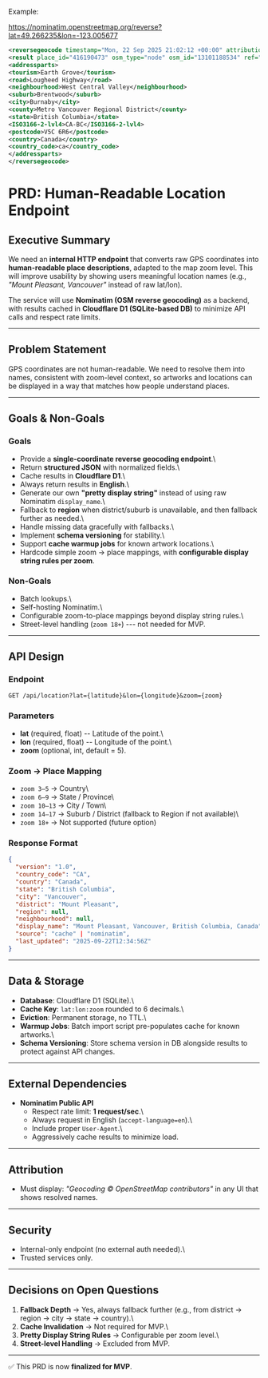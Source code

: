 Example:

https://nominatim.openstreetmap.org/reverse?lat=49.266235&lon=-123.005677

```xml
<reversegeocode timestamp="Mon, 22 Sep 2025 21:02:12 +00:00" attribution="Data © OpenStreetMap contributors, ODbL 1.0. http://osm.org/copyright" querystring="lat=49.266235&lon=-123.005677&format=xml">
<result place_id="416190473" osm_type="node" osm_id="13101188534" ref="Earth Grove" lat="49.2662345" lon="-123.0056766" boundingbox="49.2661845,49.2662845,-123.0057266,-123.0056266" place_rank="30" address_rank="30">Earth Grove, Lougheed Highway, West Central Valley, Brentwood, Burnaby, Metro Vancouver Regional District, British Columbia, V5C 6R6, Canada</result>
<addressparts>
<tourism>Earth Grove</tourism>
<road>Lougheed Highway</road>
<neighbourhood>West Central Valley</neighbourhood>
<suburb>Brentwood</suburb>
<city>Burnaby</city>
<county>Metro Vancouver Regional District</county>
<state>British Columbia</state>
<ISO3166-2-lvl4>CA-BC</ISO3166-2-lvl4>
<postcode>V5C 6R6</postcode>
<country>Canada</country>
<country_code>ca</country_code>
</addressparts>
</reversegeocode>
```

# PRD: Human-Readable Location Endpoint

## Executive Summary

We need an **internal HTTP endpoint** that converts raw GPS coordinates into **human-readable place descriptions**, adapted to the map zoom level. This will improve usability by showing users meaningful location names (e.g., _"Mount Pleasant, Vancouver"_ instead of raw lat/lon).

The service will use **Nominatim (OSM reverse geocoding)** as a backend, with results cached in **Cloudflare D1 (SQLite-based DB)** to minimize API calls and respect rate limits.

---

## Problem Statement

GPS coordinates are not human-readable. We need to resolve them into names, consistent with zoom-level context, so artworks and locations can be displayed in a way that matches how people understand places.

---

## Goals & Non-Goals

### Goals

- Provide a **single-coordinate reverse geocoding endpoint**.\
- Return **structured JSON** with normalized fields.\
- Cache results in **Cloudflare D1**.\
- Always return results in **English**.\
- Generate our own **"pretty display string"** instead of using raw Nominatim `display_name`.\
- Fallback to **region** when district/suburb is unavailable, and then fallback further as needed.\
- Handle missing data gracefully with fallbacks.\
- Implement **schema versioning** for stability.\
- Support **cache warmup jobs** for known artwork locations.\
- Hardcode simple zoom → place mappings, with **configurable display string rules per zoom**.

### Non-Goals

- Batch lookups.\
- Self-hosting Nominatim.\
- Configurable zoom-to-place mappings beyond display string rules.\
- Street-level handling (`zoom 18+`) --- not needed for MVP.

---

## API Design

### Endpoint

    GET /api/location?lat={latitude}&lon={longitude}&zoom={zoom}

### Parameters

- **lat** (required, float) -- Latitude of the point.\
- **lon** (required, float) -- Longitude of the point.\
- **zoom** (optional, int, default = 5).

### Zoom → Place Mapping

- `zoom 3–5` → Country\
- `zoom 6–9` → State / Province\
- `zoom 10–13` → City / Town\
- `zoom 14–17` → Suburb / District (fallback to Region if not available)\
- `zoom 18+` → Not supported (future option)

### Response Format

```json
{
  "version": "1.0",
  "country_code": "CA",
  "country": "Canada",
  "state": "British Columbia",
  "city": "Vancouver",
  "district": "Mount Pleasant",
  "region": null,
  "neighbourhood": null,
  "display_name": "Mount Pleasant, Vancouver, British Columbia, Canada",
  "source": "cache" | "nominatim",
  "last_updated": "2025-09-22T12:34:56Z"
}
```

---

## Data & Storage

- **Database**: Cloudflare D1 (SQLite).\
- **Cache Key**: `lat:lon:zoom` rounded to 6 decimals.\
- **Eviction**: Permanent storage, no TTL.\
- **Warmup Jobs**: Batch import script pre-populates cache for known artworks.\
- **Schema Versioning**: Store schema version in DB alongside results to protect against API changes.

---

## External Dependencies

- **Nominatim Public API**
  - Respect rate limit: **1 request/sec**.\
  - Always request in English (`accept-language=en`).\
  - Include proper `User-Agent`.\
  - Aggressively cache results to minimize load.

---

## Attribution

- Must display: _"Geocoding © OpenStreetMap contributors"_ in any UI that shows resolved names.

---

## Security

- Internal-only endpoint (no external auth needed).\
- Trusted services only.

---

## Decisions on Open Questions

1.  **Fallback Depth** → Yes, always fallback further (e.g., from district → region → city → state → country).\
2.  **Cache Invalidation** → Not required for MVP.\
3.  **Pretty Display String Rules** → Configurable per zoom level.\
4.  **Street-level Handling** → Excluded from MVP.

---

✅ This PRD is now **finalized for MVP**.
